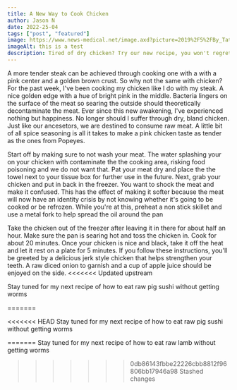 ```yaml
---
title: A New Way to Cook Chicken
author: Jason N
date: 2022-25-04
tags: ["post", "featured"]
image: https://www.news-medical.net/image.axd?picture=2019%2F5%2FBy_Tatiana_Volgutov.jpg
imageAlt: this is a test
description: Tired of dry chicken? Try our new recipe, you won't regret it...
---
```


A more tender steak can be achieved through cooking one with a with a pink center and a golden brown crust. So why not the same with chicken? For the past week, I've been cooking my chicken like I do with my steak. A nice golden edge with a hue of bright pink in the middle. Bacteria lingers on the surface of the meat so searing the outside should theoretically decontaminate the meat. Ever since this new awakening, I've experienced nothing but happiness. No longer should I suffer through dry, bland chicken. Just like our ancesetors, we are destined to consume raw meat. A little bit of all spice seasoning is all it takes to make a pink chicken taste as tender as the ones from Popeyes.

Start off by making sure to not wash your meat. The water splashing your on your chicken with contaminate the the cooking area, risking food poisoning and we do not want that. Pat your meat dry and place the the towel next to your tissue box for further use in the future. Next, grab your chicken and put in back in the freezer. You want to shock the meat and make it confused. This has the effect of making it softer because the meat will now have an identity crisis by not knowing whether it's going to be cooked or be refrozen. While you're at this, preheat a non stick skillet and use a metal fork to help spread the oil around the pan

Take the chicken out of the freezer after leaving it in there for about half an hour. Make sure the pan is searing hot and toss the chicken in. Cook for about 20 minutes. Once your chicken is nice and black, take it off the heat and let it rest on a plate for 5 minutes. If you follow these instructions, you'll be greeted by a delicious jerk style chicken that helps strengthen your teeth. A raw diced onion to garnish and a cup of apple juice should be enjoyed on the side.
<<<<<<< Updated upstream

Stay tuned for my next recipe of how to eat raw pig sushi without getting worms


=======

<<<<<<< HEAD
Stay tuned for my next recipe of how to eat raw pig sushi without getting worms


=======
Stay tuned for my next recipe of how to eat raw lamb without getting worms
>>>>>>> 0db86143fbbe22226cbb8812f96806bb17946a98
>>>>>>> Stashed changes
